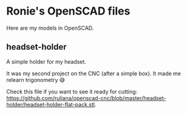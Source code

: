 # Ronie's OpenSCAD files

Here are my models in OpenSCAD.

## headset-holder

A simple holder for my headset. 

It was my second project on the CNC (after a simple box). It made me relearn trigonometry 😅

<script src="https://embed.github.com/view/3d/ruliana/openscad-cnc/blob/master/headset-holder/headset-holder-assembled.stl"></script>

Check this file if you want to see it ready for cutting: https://github.com/ruliana/openscad-cnc/blob/master/headset-holder/headset-holder-flat-pack.stl.
